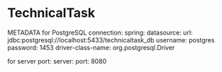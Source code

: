 # TechnicalTask

METADATA
for PostgreSQL connection:
spring:
  datasource:
    url: jdbc:postgresql://localhost:5433/technicaltask_db
    username: postgres
    password: 1453
    driver-class-name: org.postgresql.Driver
    
for server port:
server:
  port: 8080
